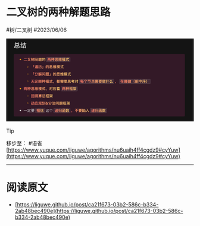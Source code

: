 
# 二叉树的两种解题思路

#树/二叉树 #2023/06/06

![](images/3c57f2104154ad8e58c0bf124fbaba26.png)

> [!tip]

移步至： #语雀   [https://www.yuque.com/liguwe/agorithms/nu6uaih4ff4cgdz9#cyYuw](https://www.yuque.com/liguwe/agorithms/nu6uaih4ff4cgdz9#cyYuw)


---


# 阅读原文

- [https://liguwe.github.io/post/ca21f673-03b2-586c-b334-2ab48bec490e](https://liguwe.github.io/post/ca21f673-03b2-586c-b334-2ab48bec490e)
